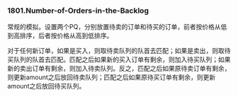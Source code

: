 ### 1801.Number-of-Orders-in-the-Backlog

常规的模拟。设置两个PQ，分别放置待卖的订单和待买的订单，前者按价格从低到高排序，后者按价格从高到低排序。

对于任何新订单，如果是买入，则取待卖队列的队首去匹配；如果是卖出，则取待买队列的队首去匹配。匹配之后如果新的买入订单有剩余，则加入待买队列；如果新的卖出订单有剩余，则加入待卖队列。反之，匹配之后如果原待卖订单有剩余，则更新amount之后放回待卖队列；匹配之后如果原待买订单有剩余，则更新amount之后放回待买队列。
